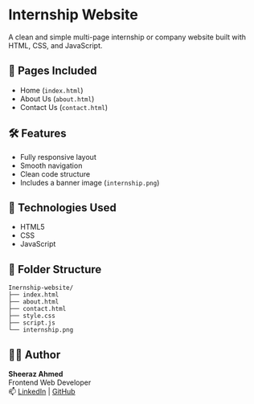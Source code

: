 #  Internship Website

A clean and simple multi-page internship or company website built with HTML, CSS, and JavaScript.

## 📄 Pages Included
- Home (`index.html`)
- About Us (`about.html`)
- Contact Us (`contact.html`)

## 🛠 Features
- Fully responsive layout
- Smooth navigation
- Clean code structure
- Includes a banner image (`internship.png`)

## 🔧 Technologies Used
- HTML5
- CSS
- JavaScript 

## 📁 Folder Structure
```
Inernship-website/
├── index.html
├── about.html
├── contact.html
├── style.css
├── script.js
└── internship.png
```
 

## 👨‍💻 Author
**Sheeraz Ahmed**  
Frontend Web Developer  
📫 [LinkedIn](https://www.linkedin.com/in/sheeraz-ahmed-28317436b/) | [GitHub](https://github.com/sheeraz-engineer)



